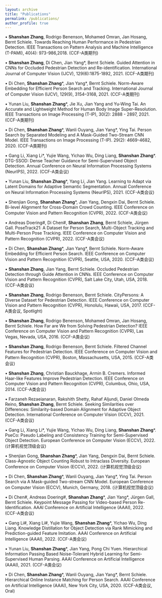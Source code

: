 ```yaml
---
layout: archive
title: "Publications"
permalink: /publications/
author_profile: true
---
```


• **Shanshan Zhang**, Rodrigo Benenson, Mohamed Omran, Jan Hosang, Bernt Schiele. Towards Reaching Human Performance in Pedestrian Detection. IEEE Transactions on Pattern Analysis and Machine Intelligence (T-PAMI), 40(4): 973-986,2018. (CCF-A类期刊)

• **Shanshan Zhang**, Di Chen, Jian Yang*, Bernt Schiele. Guided Attention in CNNs for Occluded Pedestrian Detection and Re-identification. International Journal of Computer Vision (IJCV), 129(6):1875-1892, 2021. (CCF-A类期刊)

• Di Chen, **Shanshan Zhang**\*, Jian Yang*, Bernt Schiele. Norm-Aware Embedding for Efficient Person Search and Tracking. International Journal of Computer Vision (IJCV), 129(9), 3154–3168, 2021. (CCF-A类期刊)

• Yunan Liu, **Shanshan Zhang***, Jie Xu, Jian Yang and Yu-Wing Tai. An Accurate and Lightweight Method for Human Body Image Super-Resolution. IEEE Transactions on Image Processing (T-IP), 30(2): 2888 - 2897, 2021. (CCF-A类期刊)

• Di Chen, **Shanshan Zhang***, Wanli Ouyang, Jian Yang*, Ying Tai. Person Search by Separated Modeling and A Mask-Guided Two-Stream CNN Model. IEEE Transactions on Image Processing (T-IP). 29(2): 4669-4682, 2020. (CCF-A类期刊)

• Gang Li, Xiang Li*, Yujie Wang, Yichao Wu, Ding Liang, **Shanshan Zhang***. DTG-SSOD: Dense Teacher Guidance for Semi-Supervised Object Detection. Annual Conference on Neural Information Processing Systems (NeurIPS), 2022. (CCF-A类会议)

• Yunan Liu, **Shanshan Zhang***, Yang Li, Jian Yang. Learning to Adapt via Latent Domains for Adaptive Semantic Segmentation. Annual Conference on Neural Information Processing Systems (NeurIPS), 2021. (CCF-A类会议)

• Shenjian Gong, **Shanshan Zhang***, Jian Yang, Dengxin Dai, Bernt Schiele. Bi-level Alignment for Cross-Domain Crowd Counting. IEEE Conference on Computer Vision and Pattern Recognition (CVPR), 2022. (CCF-A类会议)

• Andreas Doering#, Di Chen#, **Shanshan Zhang**, Bernt Schiele, Jürgen Gall. PoseTrack21: A Dataset for Person Search, Multi-Object Tracking and Multi-Person Pose Tracking. IEEE Conference on Computer Vision and Pattern Recognition (CVPR), 2022. (CCF-A类会议)

• Di Chen, **Shanshan Zhang***, Jian Yang*, Bernt Schiele. Norm-Aware Embedding for Efficient Person Search. IEEE Conference on Computer Vision and Pattern Recognition (CVPR), Seattle, USA, 2020. (CCF-A类会议)

• **Shanshan Zhang**, Jian Yang, Bernt Schiele. Occluded Pedestrian Detection through Guide Attention in CNNs. IEEE Conference on Computer Vision and Pattern Recognition (CVPR), Salt Lake City, Utah, USA, 2018. (CCF-A类会议)

• **Shanshan Zhang**, Rodrigo Benenson, Bernt Schiele. CityPersons: A Diverse Dataset for Pedestrian Detection. IEEE Conference on Computer Vision and Pattern Recognition (CVPR), Honolulu, Hawaii, USA, 2017. (CCF-A类会议, Spotlight)

• **Shanshan Zhang**, Rodrigo Benenson, Mohamed Omran, Jan Hosang, Bernt Schiele. How Far are We from Solving Pedestrian Detection? IEEE Conference on Computer Vision and Pattern Recognition (CVPR), Las Vegas, Nevada, USA, 2016. (CCF-A类会议)

• **Shanshan Zhang**, Rodrigo Benenson, Bernt Schiele. Filtered Channel Features for Pedestrian Detection. IEEE Conference on Computer Vision and Pattern Recognition (CVPR), Boston, Massachusetts, USA, 2015. (CCF-A类会议)

• **Shanshan Zhang**, Christian Bauckhage, Armin B. Cremers. Informed Haar-like Features Improve Pedestrian Detection. IEEE Conference on Computer Vision and Pattern Recognition (CVPR), Columbus, Ohio, USA, 2014. (CCF-A类会议)

• Farzaneh Rezaeianaran, Rakshith Shetty, Rahaf Aljundi, Daniel Olmeda Reino, **Shanshan Zhang**, Bernt Schiele. Seeking Similarities over Differences: Similarity-based Domain Alignment for Adaptive Object Detection. International Conference on Computer Vision (ICCV), 2021. (CCF-A类会议)

• Gang Li, Xiang Li*, Yujie Wang, Yichao Wu, Ding Liang, **Shanshan Zhang***. PseCo: Pseudo Labeling and Consistency Training for Semi-Supervised Object Detection. European Conference on Computer Vision (ECCV), 2022. (计算机视觉顶级会议)

• Shenjian Gong, **Shanshan Zhang***, Jian Yang, Dengxin Dai, Bernt Schiele. Class-Agnostic Object Counting Robust to Intraclass Diversity. European Conference on Computer Vision (ECCV), 2022. (计算机视觉顶级会议)

• Di Chen, **Shanshan Zhang***, Wanli Ouyang, Jian Yang*, Ying Tai. Person Search via A Mask-guided Two-stream CNN Model. European Conference on Computer Vision (ECCV), Munich, Germany, 2018. (计算机视觉顶级会议)

• Di Chen#, Andreas Doering#, **Shanshan Zhang***, Jian Yang*, Jürgen Gall, Bernt Schiele. Keypoint Message Passing for Video-based Person Re-Identification. AAAI Conference on Artificial Intelligence (AAAI), 2022. (CCF-A类会议)

• Gang Li#, Xiang Li#, Yujie Wang, **Shanshan Zhang***, Yichao Wu, Ding Liang. Knowledge Distillation for Object Detection via Rank Mimicking and Prediction-guided Feature Imitation. AAAI Conference on Artificial Intelligence (AAAI), 2022. (CCF-A类会议)

• Yunan Liu, **Shanshan Zhang***, Jian Yang, Pong Chi Yuen. Hierarchical Information Passing Based Noise-Tolerant Hybrid Learning for Semi-Supervised Human Parsing. AAAI Conference on Artificial Intelligence (AAAI), 2021. (CCF-A类会议)

• Di Chen, **Shanshan Zhang***, Wanli Ouyang, Jian Yang*, Bernt Schiele. Hierarchical Online Instance Matching for Person Search. AAAI Conference on Artificial Intelligence (AAAI), New York City, USA, 2020. (CCF-A类会议, Oral)
